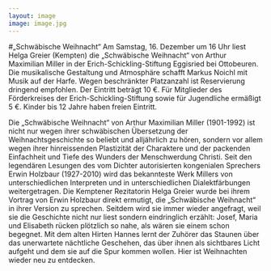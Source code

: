 ```yaml
---
layout: image
image: image.jpg
---
```


\#„Schwäbische Weihnacht“ 
Am Samstag, 16. Dezember um 16 Uhr liest Helga Greier (Kempten) die „Schwäbische Weihnacht“ von Arthur Maximilian Miller in der Erich-Schickling-Stiftung Eggisried bei Ottobeuren. Die musikalische Gestaltung und Atmosphäre schafft Markus Noichl mit Musik auf der Harfe. Wegen beschränkter Platzanzahl ist Reservierung dringend empfohlen. Der Eintritt beträgt 10 €. Für Mitglieder des Förderkreises der Erich-Schickling-Stiftung sowie für Jugendliche ermäßigt 5 €. Kinder bis 12 Jahre haben freien Eintritt.

Die „Schwäbische Weihnacht“ von Arthur Maximilian Miller (1901-1992) ist nicht nur wegen ihrer schwäbischen Übersetzung der Weihnachtsgeschichte so beliebt und alljährlich zu hören, sondern vor allem wegen ihrer hinreissenden Plastizität der Charaktere und der packenden Einfachheit und Tiefe des Wunders der Menschwerdung Christi.
Seit den legendären Lesungen des vom Dichter autorisierten kongenialen Sprechers Erwin Holzbaur  (1927-2010) wird das bekannteste Werk Millers von unterschiedlichen Interpreten und in unterschiedlichen Dialektfärbungen weitergetragen. Die Kemptener Rezitatorin Helga Greier wurde bei ihrem Vortrag von Erwin Holzbaur direkt ermutigt, die „Schwäbische Weihnacht“ in ihrer Version zu sprechen. Seitdem wird sie immer wieder angefragt, weil sie die Geschichte nicht nur liest sondern eindringlich erzählt: Josef, Maria und Elisabeth rücken plötzlich so nahe, als wären sie einem schon begegnet. Mit dem alten Hirten Hannes lernt der Zuhörer das Staunen über das unerwartete nächtliche Geschehen, das über ihnen als sichtbares Licht aufgeht und dem sie auf die Spur kommen wollen. Hier ist Weihnachten wieder neu zu entdecken. 
